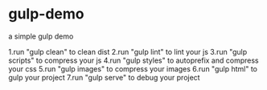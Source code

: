 # gulp-demo
a simple gulp demo

1.run "gulp clean" to clean dist
2.run "gulp lint" to lint your js
3.run "gulp scripts" to compress your js
4.run "gulp styles" to autoprefix and compress your css
5.run "gulp images" to compress your images
6.run "gulp html" to gulp your project
7.run "gulp serve" to debug your project
